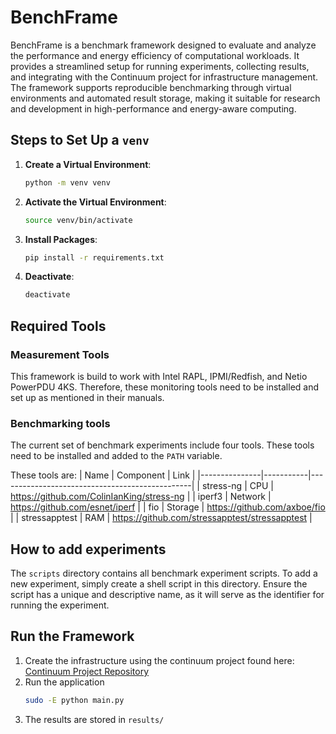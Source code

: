 # BenchFrame
BenchFrame is a benchmark framework designed to evaluate and analyze the performance and energy efficiency of computational workloads. It provides a streamlined setup for running experiments, collecting results, and integrating with the Continuum project for infrastructure management. The framework supports reproducible benchmarking through virtual environments and automated result storage, making it suitable for research and development in high-performance and energy-aware computing.


## Steps to Set Up a `venv`

1. **Create a Virtual Environment**:
    ```bash
    python -m venv venv
    ```

2. **Activate the Virtual Environment**:
    ```bash
    source venv/bin/activate
    ```

3. **Install Packages**:
    ```bash
    pip install -r requirements.txt
    ``````

4. **Deactivate**:
    ```bash
    deactivate
    ```

## Required Tools
### Measurement Tools
This framework is build to work with Intel RAPL, IPMI/Redfish, and Netio PowerPDU 4KS. 
Therefore, these monitoring tools need to be installed and set up as mentioned in their manuals.

### Benchmarking tools
The current set of benchmark experiments include four tools. These tools need to be installed and added to the `PATH` variable.

These tools are:
| Name          | Component | Link                                           |
|---------------|-----------|------------------------------------------------|
| stress-ng     | CPU       | https://github.com/ColinIanKing/stress-ng      |
| iperf3        | Network   | https://github.com/esnet/iperf                 |
| fio           | Storage   | https://github.com/axboe/fio                   |
| stressapptest | RAM       | https://github.com/stressapptest/stressapptest |

## How to add experiments
The `scripts` directory contains all benchmark experiment scripts. To add a new experiment, simply create a shell script in this directory. Ensure the script has a unique and descriptive name, as it will serve as the identifier for running the experiment.

## Run the Framework
1. Create the infrastructure using the continuum project found here:\
[Continuum Project Repository](https://github.com/atlarge-research/continuum)
2. Run the application
    ```bash
    sudo -E python main.py
    ```
3. The results are stored in `results/`
